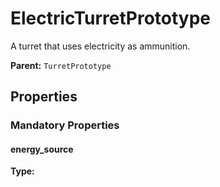 # ElectricTurretPrototype

A turret that uses electricity as ammunition.

**Parent:** `TurretPrototype`

## Properties

### Mandatory Properties

#### energy_source

**Type:** 



